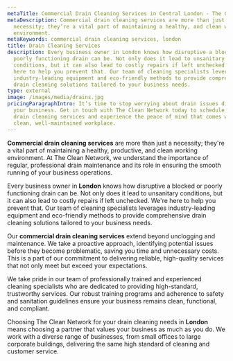```yaml
---
metaTitle: Commercial Drain Cleaning Services in Central London - The Clean Network
metaDescription: Commercial drain cleaning services are more than just a
  necessity; they’re a vital part of maintaining a healthy, and clean working
  environment.
metaKeywords: commercial drain cleaning services, london
title: Drain Cleaning Services
description: Every business owner in London knows how disruptive a blocked or
  poorly functioning drain can be. Not only does it lead to unsanitary
  conditions, but it can also lead to costly repairs if left unchecked. We're
  here to help you prevent that. Our team of cleaning specialists leverages
  industry-leading equipment and eco-friendly methods to provide comprehensive
  drain cleaning solutions tailored to your business needs.
type: external
image: /images/media/drains.jpg
pricingParagraphIntro: It’s time to stop worrying about drain issues disrupting
  your business. Get in touch with The Clean Network today to schedule your
  drain cleaning services and experience the peace of mind that comes with a
  clean, well-maintained workplace.
---
```

<strong>Commercial drain cleaning services</strong> are more than just a necessity; they're a vital part of maintaining a healthy, productive, and clean working environment. At The Clean Network, we understand the importance of regular, professional drain maintenance and its role in ensuring the smooth running of your business operations. 

Every business owner in <strong>London</strong> knows how disruptive a blocked or poorly functioning drain can be. Not only does it lead to unsanitary conditions, but it can also lead to costly repairs if left unchecked. We're here to help you prevent that. Our team of cleaning specialists leverages industry-leading equipment and eco-friendly methods to provide comprehensive drain cleaning solutions tailored to your business needs.

Our <strong>commercial drain cleaning services</strong> extend beyond unclogging and maintenance. We take a proactive approach, identifying potential issues before they become problematic, saving you time and unnecessary costs. This is a part of our commitment to delivering reliable, high-quality services that not only meet but exceed your expectations.

We take pride in our team of professionally trained and experienced cleaning specialists who are dedicated to providing high-standard, trustworthy services. Our robust training programs and adherence to safety and sanitation guidelines ensure your business remains clean, functional, and compliant. 

Choosing The Clean Network for your drain cleaning needs in <strong>London</strong> means choosing a partner that values your business as much as you do. We work with a diverse range of businesses, from small offices to large corporate buildings, delivering the same high standard of cleaning and customer service.